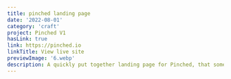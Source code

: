 ```yaml
---
title: pinched landing page
date: '2022-08-01'
category: 'craft'
project: Pinched V1
hasLink: true
link: https://pinched.io
linkTitle: View live site
previewImage: '6.webp'
description: A quickly put together landing page for Pinched, that somewhat surprisingly, had a super high conversion rate (~16%).
---
```

